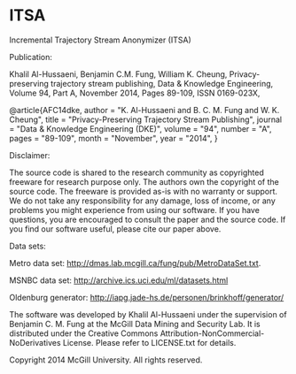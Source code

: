 # ITSA
Incremental Trajectory Stream Anonymizer (ITSA)

Publication:

Khalil Al-Hussaeni, Benjamin C.M. Fung, William K. Cheung, Privacy-preserving trajectory stream publishing, 
Data & Knowledge Engineering, Volume 94, Part A, November 2014, Pages 89-109, ISSN 0169-023X,


@article{AFC14dke,
        author = "K. Al-Hussaeni and B. C. M. Fung and W. K. Cheung",
        title = "Privacy-Preserving Trajectory Stream Publishing",
        journal = "Data \& Knowledge Engineering (DKE)",
        volume = "94",
        number = "A",
        pages = "89-109",
        month = "November",
        year = "2014",
}

Disclaimer:

The source code is shared to the research community as copyrighted freeware 
for research purpose only. The authors own the copyright of the source code. 
The freeware is provided as-is with no warranty or support. We do not take 
any responsibility for any damage, loss of income, or any problems you might 
experience from using our software. If you have questions, you are encouraged 
to consult the paper and the source code. If you find our software useful, 
please cite our paper above.


Data sets:

Metro data set: 
http://dmas.lab.mcgill.ca/fung/pub/MetroDataSet.txt.

MSNBC data set:
http://archive.ics.uci.edu/ml/datasets.html

Oldenburg generator:
http://iapg.jade-hs.de/personen/brinkhoff/generator/

The software was developed by Khalil Al-Hussaeni under the supervision of Benjamin C. M. Fung at the McGill Data Mining and Security Lab. It is distributed under the Creative Commons Attribution-NonCommercial-NoDerivatives License. Please refer to LICENSE.txt for details.

Copyright 2014 McGill University. All rights reserved.
